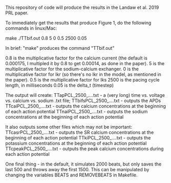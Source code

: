 This repository of code will produce the results in the Landaw et al. 2019 PRL paper. 

To immediately get the results that produce Figure 1, do the following commands in linux/Mac:

make 
./TTbif.out 0.8 5 0 0.5 2500 0.05 

In brief: 
"make" produces the command "TTbif.out"

0.8 is the multiplicative factor for the calcium current (the default is 0.000175, I multipled it by 0.8 to get 0.00014, as done in the paper).
5 is the multiplicative factor for the sodium-calcium exchanger.
0 is the multiplicative factor for Ikr (so there's no Ikr in the model, as mentioned in the paper).
0.5 is the multiplicative factor for Iks
2500 is the pacing cycle length, in milliseconds
0.05 is the delta_t (timestep)

The output will create: 
TTapPCL_2500_....txt - a (very long) time vs. voltage vs. calcium vs. sodium .txt file;
TTbifsPCL_2500_....txt - outputs the APDs
TTcaiPCL_2500_....txt - outputs the calcium concentrations at the beginning of each action potential
TTnaiPCL_2500_....txt - outputs the sodium concentrations at the beginning of each action potential

It also outputs some other files which may not be important:
TTcasrPCL_2500_....txt - outputs the SR calcium concentrations at the beginning of each action potential
TTkiPCL_2500_....txt - outputs the potassium concentrations at the beginning of each action potential
TTcpeakPCL_2500_....txt - outputs the peak calcium concentrations during each action potential

One final thing - in the default, it simulates 2000 beats, but only saves the last 500 and throws away the first 1500. This can be manipulated by changing the variables BEATS and REMOVEBEATS in Makefile. 